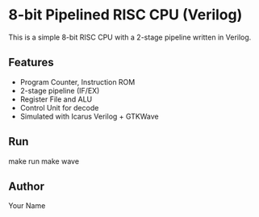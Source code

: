 
# 8-bit Pipelined RISC CPU (Verilog)

This is a simple 8-bit RISC CPU with a 2-stage pipeline written in Verilog.

## Features

- Program Counter, Instruction ROM
- 2-stage pipeline (IF/EX)
- Register File and ALU
- Control Unit for decode
- Simulated with Icarus Verilog + GTKWave

## Run

make run
make wave

## Author

Your Name
